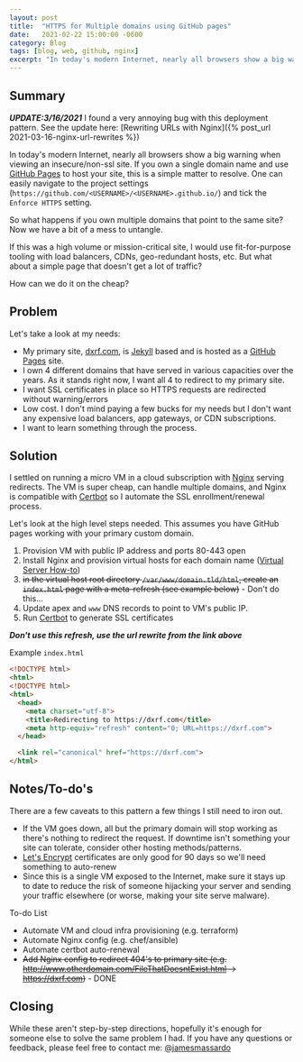 ```yaml
---
layout: post
title:  "HTTPS for Multiple domains using GitHub pages"
date:   2021-02-22 15:00:00 -0600
category: Blog
tags: [blog, web, github, nginx]
excerpt: "In today's modern Internet, nearly all browsers show a big warning when viewing an insecure/non-ssl site. If you own a single domain name and use [GitHub Pages](https://pages.github.com/) to host your site, this is a simple matter to resolve. So what happens if you own multiple domains that point to the same site?"
---
```

## Summary

***UPDATE:3/16/2021*** I found a very annoying bug with this deployment pattern. See the update here: [Rewriting URLs with Nginx]({% post_url 2021-03-16-nginx-url-rewrites %})

In today's modern Internet, nearly all browsers show a big warning when viewing an insecure/non-ssl site. If you own a single domain name and use [GitHub Pages](https://pages.github.com/) to host your site, this is a simple matter to resolve. One can easily navigate to the project settings (`https://github.com/<USERNAME>/<USERNAME>.github.io/`) and tick the `Enforce HTTPS` setting.

So what happens if you own multiple domains that point to the same site? Now we have a bit of a mess to untangle.

If this was a high volume or mission-critical site, I would use fit-for-purpose tooling with load balancers, CDNs, geo-redundant hosts, etc. But what about a simple page that doesn't get a lot of traffic? 

How can we do it on the cheap? 

## Problem

Let's take a look at my needs: 

* My primary site, [dxrf.com](https://dxrf.com), is [Jekyll](https://jekyllrb.com/) based and is hosted as a [GitHub Pages](https://pages.github.com/) site.
* I own 4 different domains that have served in various capacities over the years. As it stands right now, I want all 4 to redirect to my primary site.
* I want SSL certificates in place so HTTPS requests are redirected without warning/errors
* Low cost. I don't mind paying a few bucks for my needs but I don't want any expensive load balancers, app gateways, or CDN subscriptions.
* I want to learn something through the process.

## Solution

I settled on running a micro VM in a cloud subscription with [Nginx](https://www.nginx.com) serving redirects. The VM is super cheap, can handle multiple domains, and Nginx is compatible with [Certbot](https://certbot.eff.org/) so I automate the SSL enrollment/renewal process.

Let's look at the high level steps needed. This assumes you have GitHub pages working with your primary custom domain.

1. Provision VM with public IP address and ports 80-443 open
1. Install Nginx and provision virtual hosts for each domain name ([Virtual Server How-to](https://linuxize.com/post/how-to-set-up-nginx-server-blocks-on-ubuntu-18-04/))
1. ~~in the virtual host root directory `/var/www/domain.tld/html`, create an `index.html` page with a meta-refresh (see example below)~~ - Don't do this...
1. Update apex and `www` DNS records to point to VM's public IP.
1. Run [Certbot](https://certbot.eff.org/lets-encrypt/ubuntubionic-nginx) to generate SSL certificates

***Don't use this refresh, use the url rewrite from the link above***

Example `index.html`
```html
<!DOCTYPE html>
<html>
<!DOCTYPE html>
<html>
  <head>
    <meta charset="utf-8">
    <title>Redirecting to https://dxrf.com</title>
    <meta http-equiv="refresh" content="0; URL=https://dxrf.com">
  </head>

  <link rel="canonical" href="https://dxrf.com">
</html>
```

## Notes/To-do's

There are a few caveats to this pattern a few things I still need to iron out.

* If the VM goes down, all but the primary domain will stop working as there's nothing to redirect the request. If downtime isn't something your site can tolerate, consider other hosting methods/patterns.
* [Let's Encrypt](https://letsencrypt.org/) certificates are only good for 90 days so we'll need something to auto-renew
* Since this is a single VM exposed to the Internet, make sure it stays up to date to reduce the risk of someone hijacking your server and sending your traffic elsewhere (or worse, making your site serve malware).

To-do List
* Automate VM and cloud infra provisioning (e.g. terraform)
* Automate Nginx config (e.g. chef/ansible)
* Automate certbot auto-renewal
* ~~Add Nginx config to redirect 404's to primary site (e.g. http://www.otherdomain.com/FileThatDoesntExist.html -> https://dxrf.com)~~ - DONE

## Closing

While these aren't step-by-step directions, hopefully it's enough for someone else to solve the same problem I had. If you have any questions or feedback, please feel free to contact me: [@jamesmassardo](https://twitter.com/jamesmassardo)